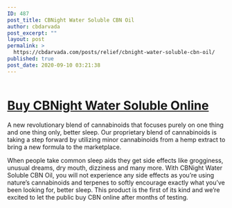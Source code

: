 ```yaml
---
ID: 487
post_title: CBNight Water Soluble CBN Oil
author: cbdarvada
post_excerpt: ""
layout: post
permalink: >
  https://cbdarvada.com/posts/relief/cbnight-water-soluble-cbn-oil/
published: true
post_date: 2020-09-10 03:21:38
---
```

<!-- wp:image {"id":174,"sizeSlug":"large"} -->
<figure class="wp-block-image size-large"><a href="https://cbdamericanshaman.com/arvada/cbn-oil"><img src="https://cbdarvada.com/wp-content/uploads/2020/08/cbnight.jpg" alt="" class="wp-image-174"/></a></figure>
<!-- /wp:image -->

<!-- wp:heading {"level":1} -->
<h1><a href="https://cbdamericanshaman.com/arvada/cbn-oil">Buy CBNight Water Soluble Online</a></h1>
<!-- /wp:heading -->

<!-- wp:paragraph -->
<p>A new revolutionary blend of cannabinoids that focuses purely on one thing and one thing only, better sleep. Our proprietary blend of cannabinoids is taking a step forward by utilizing minor cannabinoids from a hemp extract to bring a new formula to the marketplace. </p>
<!-- /wp:paragraph -->

<!-- wp:paragraph -->
<p>When people take common sleep aids they get side effects like grogginess, unusual dreams, dry mouth, dizziness and many more. With CBNight Water Soluble CBN Oil, you will not experience any side effects as you’re using nature’s cannabinoids and terpenes to softly encourage exactly what you’ve been looking for, better sleep. This product is the first of its kind and we’re excited to let the public buy CBN online after months of testing.</p>
<!-- /wp:paragraph -->